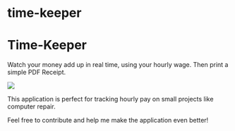 # time-keeper
<h1> Time-Keeper</h1>
Watch your money add up in real time, using your hourly wage.
Then print a simple PDF Receipt.

<img src="https://i.imgur.com/qHUwCqC.jpg"></img>

This application is perfect for tracking hourly pay on small projects like computer repair.

Feel free to contribute and help me make the application even better!



